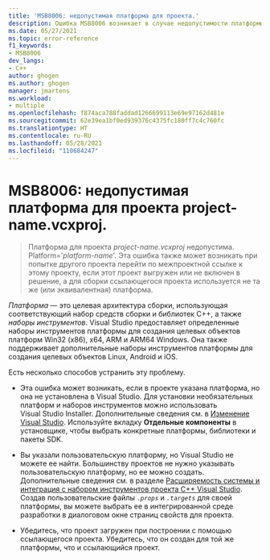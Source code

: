 ```yaml
---
title: 'MSB8006: недопустимая платформа для проекта.'
description: Ошибка MSB8006 возникает в случае недопустимости платформы для проекта.
ms.date: 05/27/2021
ms.topic: error-reference
f1_keywords:
- MSB8006
dev_langs:
- C++
author: ghogen
ms.author: ghogen
manager: jmartens
ms.workload:
- multiple
ms.openlocfilehash: f874aca788faddad1266699113e69e97162d481e
ms.sourcegitcommit: 62e39ea1bf0ed939376c4375fc180ff7c4c760fc
ms.translationtype: HT
ms.contentlocale: ru-RU
ms.lasthandoff: 05/28/2021
ms.locfileid: "110684247"
---
```

# <a name="msb8006-the-platform-for-project-project-namevcxproj-is-invalid"></a>MSB8006: недопустимая платформа для проекта project-name.vcxproj.

> Платформа для проекта *project-name.vcxproj* недопустима.  Platform='*platform-name*'. Эта ошибка также может возникать при попытке другого проекта перейти по межпроектной ссылке к этому проекту, если этот проект выгружен или не включен в решение, а для сборки ссылающегося проекта используется не та же (или эквивалентная) платформа.

*Платформа* — это целевая архитектура сборки, использующая соответствующий набор средств сборки и библиотек C++, а также *наборы инструментов*. Visual Studio предоставляет определенные наборы инструментов платформы для создания целевых объектов платформ Win32 (x86), x64, ARM и ARM64 Windows. Она также поддерживает дополнительные наборы инструментов платформы для создания целевых объектов Linux, Android и iOS.

Есть несколько способов устранить эту проблему.

- Эта ошибка может возникать, если в проекте указана платформа, но она не установлена в Visual Studio. Для установки необязательных платформ и наборов инструментов можно использовать Visual Studio Installer. Дополнительные сведения см. в [Изменение Visual Studio](../../install/modify-visual-studio.md). Используйте вкладку **Отдельные компоненты** в установщике, чтобы выбрать конкретные платформы, библиотеки и пакеты SDK.

- Вы указали пользовательскую платформу, но Visual Studio не можете ее найти. Большинству проектов не нужно указывать пользовательскую платформу, но ее можно создать. Дополнительные сведения см. в разделе [Расширяемость системы и интеграция с набором инструментов проекта C++ Visual Studio](../../extensibility/visual-cpp-project-extensibility.md). Создав пользовательские файлы *`.props`* и *`.targets`* для своей платформы, вы можете выбрать ее в интегрированной среде разработки в диалоговом окне страниц свойств для проекта. 

- Убедитесь, что проект загружен при построении с помощью ссылающегося проекта. Убедитесь, что он создан для той же платформы, что и ссылающийся проект.
